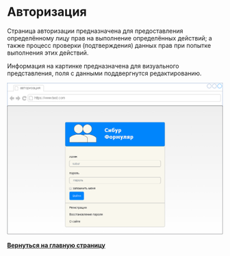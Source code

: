# Авторизация

Страница авторизации предназначена для предоставления определённому лицу прав на выполнение определённых действий; а также процесс проверки (подтверждения) данных прав при попытке выполнения этих действий.

Информация на картинке предназначена для визуального представления, поля с данными поддвергнутся редактированию.

![](../../../images/md-images/part-2/ui-app/img1.png)

[**Вернуться на главную страницу**](../../../README.md)